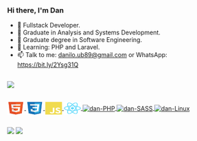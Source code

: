 ### Hi there, I'm Dan

- 🔭 Fullstack Developer.
- 🌱 Graduate in Analysis and Systems Development.
- 🌱 Graduate degree in Software Engineering.
- :brain: Learning: PHP and Laravel.
- 📫 Talk to me: danilo.ub89@gmail.com or WhatsApp: https://bit.ly/2Ysg31Q
##

<div>
  <a href="https://github.com/qwertSE">
  <img height="161em" src="https://github-readme-stats.vercel.app/api/top-langs/?username=qwertSE&layout=compact&langs_count=7&theme=tokyonight"/>
</div>
  
  ##
  
  <div>
  <img align="center" alt="dan-HTML" height="30" width="40" src="https://raw.githubusercontent.com/devicons/devicon/master/icons/html5/html5-original.svg">
  <img align="center" alt="dan-CSS" height="30" width="40" src="https://raw.githubusercontent.com/devicons/devicon/master/icons/css3/css3-original.svg">
  <img align="center" alt="dan-JS" height="30" width="40" src="https://raw.githubusercontent.com/devicons/devicon/master/icons/javascript/javascript-plain.svg">
  <img align="center" alt="dan-React" height="30" width="40" src="https://raw.githubusercontent.com/devicons/devicon/master/icons/react/react-original.svg">
   <img align="center" alt="dan-PHP" height="50" width="80" src="https://cdn.jsdelivr.net/gh/devicons/devicon/icons/php/php-original.svg">
  <img align="center" alt="dan-SASS" height="30" src="https://img.shields.io/badge/SASS-hotpink.svg?style=for-the-badge&logo=SASS&logoColor=white">
  <img align="center" alt="dan-Linux" height="30"  src="https://img.shields.io/badge/Linux-FCC624?style=for-the-badge&logo=linux&logoColor=black">
          
  
  
  </div>
  
  ##
  <div>
  <a href="https://www.instagram.com/danilobomfim.1" target="_blank"><img src="https://img.shields.io/badge/-Instagram-%23E4405F?style=for-the-badge&logo=instagram&logoColor=white" target="_blank"></a>
    <a href="https://www.linkedin.com/in/dank1989/" target="_blank"><img src="https://img.shields.io/badge/-LinkedIn-%230077B5?style=for-the-badge&logo=linkedin&logoColor=white" target="_blank"></a> 
  </div>
